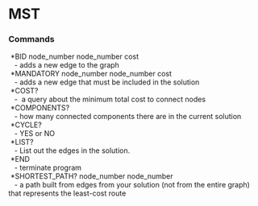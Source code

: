 # MST
### Commands
  *BID node_number node_number cost  
    -  adds a new edge to the graph  
  *MANDATORY node_number node_number cost  
    -  adds a new edge that must be included in the solution  
  *COST?  
    -  a query about the minimum total cost to connect nodes  
  *COMPONENTS?  
    -  how many connected components there are in the current solution  
  *CYCLE?  
    -  YES or NO  
  *LIST?  
    -  List out the edges in the solution.  
  *END  
    -  terminate program  
  *SHORTEST_PATH? node_number node_number  
    -  a path built from edges from your solution (not from the entire graph) that represents the least-cost route
 
